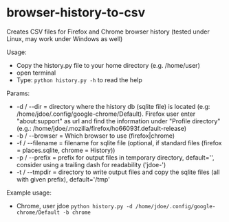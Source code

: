 # browser-history-to-csv
Creates CSV files for Firefox and Chrome browser history (tested under Linux, may work under Windows as well)

Usage:
- Copy the history.py file to your home directory (e.g. /home/user)
- open terminal
- Type: `python history.py -h` to read the help

Params:
- -d / --dir = directory where the history db (sqlite file) is located (e.g: /home/jdoe/.config/google-chrome/Default). Firefox user enter "about:support" as url and find the information under "Profile directory" (e.g.: /home/jdoe/.mozilla/firefox/ho66093f.default-release)
- -b / --browser = Which browser to use (firefox|chrome)
- -f / --filename = filename for sqlite file (optional, if standard files (firefox = places.sqlite, chrome = History))
- -p / --prefix = prefix for output files in temporary directory, default='', consider using a trailing dash for readability ('jdoe-')
- -t / --tmpdir = directory to write output files and copy the sqlite files (all with given prefix), default='/tmp'

Example usage:
- Chrome, user jdoe `python history.py -d /home/jdoe/.config/google-chrome/Default -b chrome`

